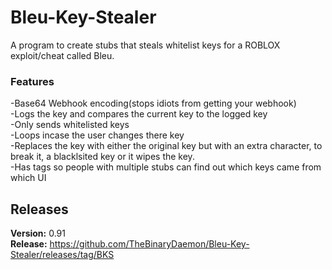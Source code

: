 # Bleu-Key-Stealer
A program to create stubs that steals whitelist keys for a ROBLOX exploit/cheat called Bleu.  

### Features
-Base64 Webhook encoding(stops idiots from getting your webhook)  
-Logs the key and compares the current key to the logged key  
-Only sends whitelisted keys  
-Loops incase the user changes there key  
-Replaces the key with either the original key but with an extra character, to break it, a blacklsited key or it wipes the key.  
-Has tags so people with multiple stubs can find out which keys came from which UI  

## Releases
**Version:** 0.91  
**Release:** https://github.com/TheBinaryDaemon/Bleu-Key-Stealer/releases/tag/BKS
